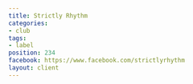 ```yaml
---
title: Strictly Rhythm
categories:
- club
tags:
- label
position: 234
facebook: https://www.facebook.com/strictlyrhythm
layout: client
---
```


